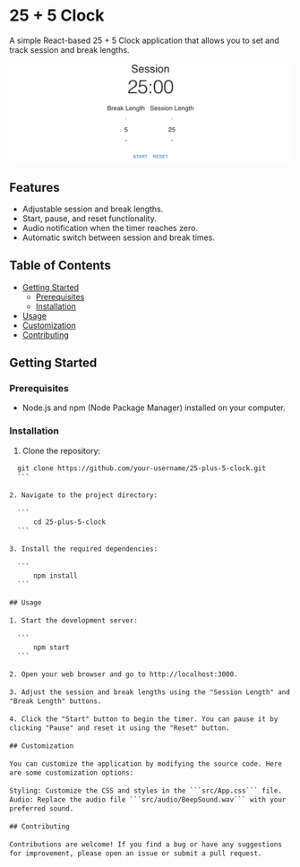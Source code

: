 # 25 + 5 Clock

A simple React-based 25 + 5 Clock application that allows you to set and track session and break lengths.

![Clock App Screenshot](hailagaz.github.io_react-session-clock_.png)

## Features

- Adjustable session and break lengths.
- Start, pause, and reset functionality.
- Audio notification when the timer reaches zero.
- Automatic switch between session and break times.

## Table of Contents

- [Getting Started](#getting-started)
  - [Prerequisites](#prerequisites)
  - [Installation](#installation)
- [Usage](#usage)
- [Customization](#customization)
- [Contributing](#contributing)

## Getting Started

### Prerequisites

- Node.js and npm (Node Package Manager) installed on your computer.

### Installation

1. Clone the repository:

  ```npm
  	git clone https://github.com/your-username/25-plus-5-clock.git
	```

2. Navigate to the project directory:

	```
		cd 25-plus-5-clock
	```

3. Install the required dependencies:

	```
		npm install
	```

## Usage

1. Start the development server:

	```
		npm start
	```

2. Open your web browser and go to http://localhost:3000.

3. Adjust the session and break lengths using the "Session Length" and "Break Length" buttons.

4. Click the "Start" button to begin the timer. You can pause it by clicking "Pause" and reset it using the "Reset" button.

## Customization

You can customize the application by modifying the source code. Here are some customization options:

Styling: Customize the CSS and styles in the ```src/App.css``` file.
Audio: Replace the audio file ```src/audio/BeepSound.wav``` with your preferred sound.

## Contributing

Contributions are welcome! If you find a bug or have any suggestions for improvement, please open an issue or submit a pull request.